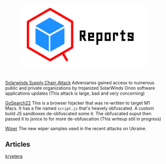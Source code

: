 <p align="center"> <img src="https://raw.githubusercontent.com/qeeqbox/APT-Malware-Reports-Set-1//master/readme/reportslogo.png"></p>

#
[Solarwinds Supply Chain Attack](https://github.com/qeeqbox/reports/blob/main/solarwinds/report.md) Adversaries gained access to numerous public and private organizations by trojanized SolarWinds Orion software applications updates (This attack is large, bad and very concerning)

[GoSearch22](https://github.com/qeeqbox/reports/blob/main/GoSearch22/script.js_deobfuscated.md) This is a browser hijacker that was re-written to target M1 Macs. It has a file named `script.js` that's heavely obfuscated. A custom build JS sandboxes de-obfuscated some it. The obfuscated ouput then passed it to jsnice to for more de-obfuscation (This writeup still in progress)

[Wiper](https://github.com/qeeqbox/reports/tree/main/wiper) The new wiper samples used in the recent attacks on Ukraine.

## Articles
[kryptera](https://kryptera.se/t/solarwinds-orion/)

